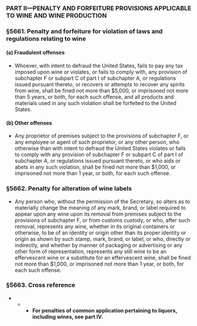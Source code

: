 ### PART II—PENALTY AND FORFEITURE PROVISIONS APPLICABLE TO WINE AND WINE PRODUCTION

### §5661. Penalty and forfeiture for violation of laws and regulations relating to wine
#### (a) Fraudulent offenses
* Whoever, with intent to defraud the United States, fails to pay any tax imposed upon wine or violates, or fails to comply with, any provision of subchapter F or subpart C of part I of subchapter A, or regulations issued pursuant thereto, or recovers or attempts to recover any spirits from wine, shall be fined not more than $5,000, or imprisoned not more than 5 years, or both, for each such offense, and all products and materials used in any such violation shall be forfeited to the United States.

#### (b) Other offenses
* Any proprietor of premises subject to the provisions of subchapter F, or any employee or agent of such proprietor, or any other person, who otherwise than with intent to defraud the United States violates or fails to comply with any provision of subchapter F or subpart C of part I of subchapter A, or regulations issued pursuant thereto, or who aids or abets in any such violation, shall be fined not more than $1,000, or imprisoned not more than 1 year, or both, for each such offense.

### §5662. Penalty for alteration of wine labels
* Any person who, without the permission of the Secretary, so alters as to materially change the meaning of any mark, brand, or label required to appear upon any wine upon its removal from premises subject to the provisions of subchapter F, or from customs custody, or who, after such removal, represents any wine, whether in its original containers or otherwise, to be of an identity or origin other than its proper identity or origin as shown by such stamp, mark, brand, or label, or who, directly or indirectly, and whether by manner of packaging or advertising or any other form of representation, represents any still wine to be an effervescent wine or a substitute for an effervescent wine, shall be fined not more than $1,000, or imprisoned not more than 1 year, or both, for each such offense.

### §5663. Cross reference
* * *  **For penalties of common application pertaining to liquors, including wines, see part IV.**